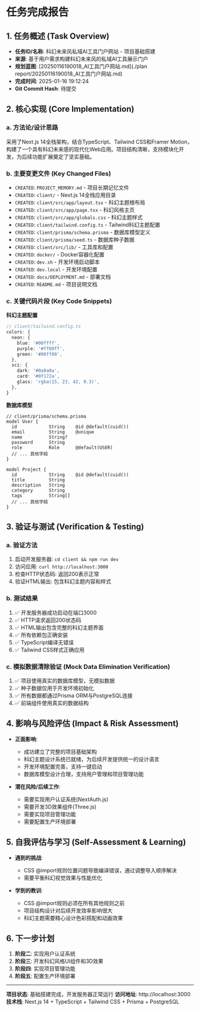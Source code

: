 # 任务完成报告

## 1. 任务概述 (Task Overview)

*   **任务ID/名称**: 科幻未来风私域AI工具门户网站 - 项目基础搭建
*   **来源**: 基于用户需求构建科幻未来风的私域AI工具展示门户
*   **规划蓝图**: [20250116190018_AI工具门户网站.md](./plan report/20250116190018_AI工具门户网站.md)
*   **完成时间**: 2025-01-16 19:12:24
*   **Git Commit Hash**: 待提交

## 2. 核心实现 (Core Implementation)

### a. 方法论/设计思路
采用了Next.js 14全栈架构，结合TypeScript、Tailwind CSS和Framer Motion，构建了一个具有科幻未来感的现代化Web应用。项目结构清晰，支持模块化开发，为后续功能扩展奠定了坚实基础。

### b. 主要变更文件 (Key Changed Files)
*   `CREATED`: `PROJECT_MEMORY.md` - 项目长期记忆文件
*   `CREATED`: `client/` - Next.js 14全栈应用目录
*   `CREATED`: `client/src/app/layout.tsx` - 科幻主题根布局
*   `CREATED`: `client/src/app/page.tsx` - 科幻风格主页
*   `CREATED`: `client/src/app/globals.css` - 科幻主题样式
*   `CREATED`: `client/tailwind.config.ts` - Tailwind科幻主题配置
*   `CREATED`: `client/prisma/schema.prisma` - 数据库模型定义
*   `CREATED`: `client/prisma/seed.ts` - 数据库种子数据
*   `CREATED`: `client/src/lib/` - 工具库和配置
*   `CREATED`: `docker/` - Docker容器化配置
*   `CREATED`: `dev.sh` - 开发环境启动脚本
*   `CREATED`: `dev.local` - 开发环境配置
*   `CREATED`: `docs/DEPLOYMENT.md` - 部署文档
*   `CREATED`: `README.md` - 项目说明文档

### c. 关键代码片段 (Key Code Snippets)

**科幻主题配置**
```typescript
// client/tailwind.config.ts
colors: {
  neon: {
    blue: '#00ffff',
    purple: '#ff00ff',
    green: '#00ff00',
  },
  sci: {
    dark: '#0a0a0a',
    card: '#0f172a',
    glass: 'rgba(15, 23, 42, 0.3)',
  },
}
```

**数据库模型**
```prisma
// client/prisma/schema.prisma
model User {
  id            String    @id @default(cuid())
  email         String    @unique
  name          String?
  password      String
  role          Role      @default(USER)
  // ... 其他字段
}

model Project {
  id            String    @id @default(cuid())
  title         String
  description   String
  category      String
  tags          String[]
  // ... 其他字段
}
```

## 3. 验证与测试 (Verification & Testing)

### a. 验证方法
1. 启动开发服务器: `cd client && npm run dev`
2. 访问应用: `curl http://localhost:3000`
3. 检查HTTP状态码: 返回200表示正常
4. 验证HTML输出: 包含科幻主题内容和样式

### b. 测试结果
1. ✅ 开发服务器成功启动在端口3000
2. ✅ HTTP请求返回200状态码
3. ✅ HTML输出包含完整的科幻主题界面
4. ✅ 所有依赖包正确安装
5. ✅ TypeScript编译无错误
6. ✅ Tailwind CSS样式正确应用

### c. 模拟数据清除验证 (Mock Data Elimination Verification)
1. ✅ 项目使用真实的数据库模型，无模拟数据
2. ✅ 种子数据仅用于开发环境初始化
3. ✅ 所有数据都通过Prisma ORM与PostgreSQL连接
4. ✅ 前端组件使用真实的数据结构

## 4. 影响与风险评估 (Impact & Risk Assessment)

*   **正面影响**: 
    - 成功建立了完整的项目基础架构
    - 科幻主题设计系统已就绪，为后续开发提供统一的设计语言
    - 开发环境配置完善，支持一键启动
    - 数据库模型设计合理，支持用户管理和项目管理功能

*   **潜在风险/后续工作**: 
    - 需要实现用户认证系统(NextAuth.js)
    - 需要开发3D效果组件(Three.js)
    - 需要实现项目管理功能
    - 需要配置生产环境部署

## 5. 自我评估与学习 (Self-Assessment & Learning)

*   **遇到的挑战**: 
    - CSS @import规则位置问题导致编译错误，通过调整导入顺序解决
    - 需要平衡科幻视觉效果与性能优化

*   **学到的教训**: 
    - CSS @import规则必须在所有其他规则之前
    - 项目结构设计对后续开发效率影响很大
    - 科幻主题需要精心设计色彩搭配和动画效果

## 6. 下一步计划

1. **阶段二**: 实现用户认证系统
2. **阶段三**: 开发科幻风格UI组件和3D效果
3. **阶段四**: 实现项目管理功能
4. **阶段五**: 配置生产环境部署

---

**项目状态**: 基础搭建完成，开发服务器正常运行
**访问地址**: http://localhost:3000
**技术栈**: Next.js 14 + TypeScript + Tailwind CSS + Prisma + PostgreSQL
